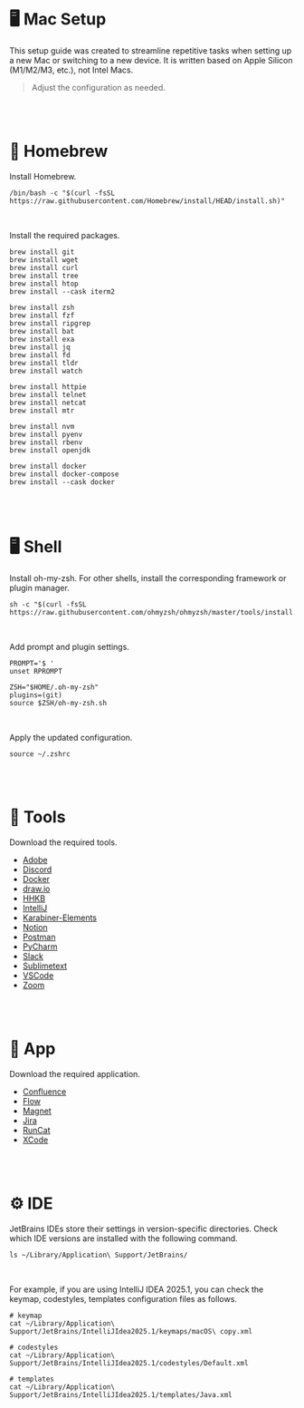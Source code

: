 # 🖥️ Mac Setup

This setup guide was created to streamline repetitive tasks when setting up a new Mac or switching to a new device. It is written based on Apple Silicon (M1/M2/M3, etc.), not Intel Macs.

> Adjust the configuration as needed.

<br/><br/>

# 🍺 Homebrew

Install Homebrew.

```shell
/bin/bash -c "$(curl -fsSL https://raw.githubusercontent.com/Homebrew/install/HEAD/install.sh)"
```

<br/>

Install the required packages.

```shell
brew install git
brew install wget
brew install curl
brew install tree
brew install htop
brew install --cask iterm2

brew install zsh
brew install fzf
brew install ripgrep
brew install bat
brew install exa
brew install jq
brew install fd
brew install tldr
brew install watch

brew install httpie
brew install telnet
brew install netcat
brew install mtr

brew install nvm
brew install pyenv
brew install rbenv
brew install openjdk

brew install docker
brew install docker-compose
brew install --cask docker
```

<br/><br/>

# 🖥️ Shell

Install oh-my-zsh. For other shells, install the corresponding framework or plugin manager.

```shell
sh -c "$(curl -fsSL https://raw.githubusercontent.com/ohmyzsh/ohmyzsh/master/tools/install.sh)"
```

<br/>

Add prompt and plugin settings.

```shell
PROMPT='$ '
unset RPROMPT

ZSH="$HOME/.oh-my-zsh"
plugins=(git)
source $ZSH/oh-my-zsh.sh
```

<br/>

Apply the updated configuration.

```shell
source ~/.zshrc
```

<br/><br/>

# 🚀 Tools

Download the required tools.

- [Adobe](https://www.adobe.com/home?acomLocale=kr)
- [Discord](https://discord.com/)
- [Docker](https://www.docker.com/)
- [draw.io](https://www.drawio.com/)
- [HHKB](https://happyhackingkb.com/download/)
- [IntelliJ](https://www.jetbrains.com/idea/)
- [Karabiner-Elements](https://karabiner-elements.pqrs.org/)
- [Notion](https://www.notion.com/ko/desktop)
- [Postman](https://www.postman.com/)
- [PyCharm](https://www.jetbrains.com/ko-kr/pycharm/download/?section=mac)
- [Slack](https://slack.com/intl/ko-kr/)
- [Sublimetext](https://www.sublimetext.com/)
- [VSCode](https://code.visualstudio.com/download)
- [Zoom](https://support.zoom.com/hc/ko/article?id=zm_kb&sysparm_article=KB0060411)

<br/><br/>

# 📱 App

Download the required application.

- [Confluence](https://apps.apple.com/kr/app/confluence-cloud/id1006971684)
- [Flow](https://apps.apple.com/kr/app/flow-%EB%BD%80%EB%AA%A8%EB%8F%84%EB%A1%9C-%EC%A7%91%EC%A4%91-%EC%8B%9C%EA%B0%84%EA%B4%80%EB%A6%AC-%EA%B3%B5%EB%B6%80-%ED%83%80%EC%9D%B4%EB%A8%B8/id1423210932)
- [Magnet](https://apps.apple.com/kr/app/magnet/id441258766?mt=12)
- [Jira](https://apps.apple.com/kr/app/jira-cloud-by-atlassian/id1006972087)
- [RunCat](https://apps.apple.com/kr/app/runcat/id1429033973?mt=12)
- [XCode](https://apps.apple.com/us/app/xcode/id497799835?mt=12)

<br/><br/>

# ⚙️ IDE

JetBrains IDEs store their settings in version-specific directories. Check which IDE versions are installed with the following command.

```shell
ls ~/Library/Application\ Support/JetBrains/
```

<br/>

For example, if you are using IntelliJ IDEA 2025.1, you can check the keymap, codestyles, templates configuration files as follows.

```shell
# keymap
cat ~/Library/Application\ Support/JetBrains/IntelliJIdea2025.1/keymaps/macOS\ copy.xml
```

```shell
# codestyles
cat ~/Library/Application\ Support/JetBrains/IntelliJIdea2025.1/codestyles/Default.xml
```

```shell
# templates 
cat ~/Library/Application\ Support/JetBrains/IntelliJIdea2025.1/templates/Java.xml
```

